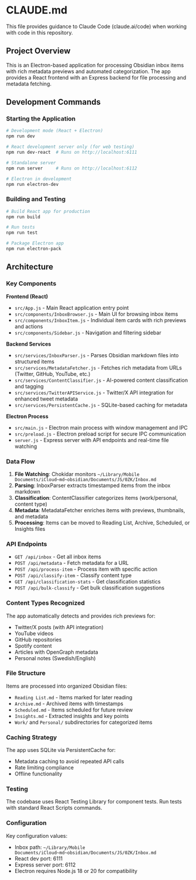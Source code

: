 # CLAUDE.md

This file provides guidance to Claude Code (claude.ai/code) when working with code in this repository.

## Project Overview

This is an Electron-based application for processing Obsidian inbox items with rich metadata previews and automated categorization. The app provides a React frontend with an Express backend for file processing and metadata fetching.

## Development Commands

### Starting the Application
```bash
# Development mode (React + Electron)
npm run dev

# React development server only (for web testing)
npm run dev-react  # Runs on http://localhost:6111

# Standalone server
npm run server     # Runs on http://localhost:6112

# Electron in development
npm run electron-dev
```

### Building and Testing
```bash
# Build React app for production
npm run build

# Run tests
npm run test

# Package Electron app
npm run electron-pack
```

## Architecture

### Key Components

**Frontend (React)**
- `src/App.js` - Main React application entry point
- `src/components/InboxBrowser.js` - Main UI for browsing inbox items
- `src/components/InboxItem.js` - Individual item cards with rich previews and actions
- `src/components/Sidebar.js` - Navigation and filtering sidebar

**Backend Services**
- `src/services/InboxParser.js` - Parses Obsidian markdown files into structured items
- `src/services/MetadataFetcher.js` - Fetches rich metadata from URLs (Twitter, GitHub, YouTube, etc.)
- `src/services/ContentClassifier.js` - AI-powered content classification and tagging
- `src/services/TwitterAPIService.js` - Twitter/X API integration for enhanced tweet metadata
- `src/services/PersistentCache.js` - SQLite-based caching for metadata

**Electron Process**
- `src/main.js` - Electron main process with window management and IPC
- `src/preload.js` - Electron preload script for secure IPC communication
- `server.js` - Express server with API endpoints and real-time file watching

### Data Flow

1. **File Watching**: Chokidar monitors `~/Library/Mobile Documents/iCloud~md~obsidian/Documents/JS/0ZK/Inbox.md`
2. **Parsing**: InboxParser extracts timestamped items from the inbox markdown
3. **Classification**: ContentClassifier categorizes items (work/personal, content type)
4. **Metadata**: MetadataFetcher enriches items with previews, thumbnails, and metadata
5. **Processing**: Items can be moved to Reading List, Archive, Scheduled, or Insights files

### API Endpoints

- `GET /api/inbox` - Get all inbox items
- `POST /api/metadata` - Fetch metadata for a URL
- `POST /api/process-item` - Process item with specific action
- `POST /api/classify-item` - Classify content type
- `GET /api/classification-stats` - Get classification statistics
- `POST /api/bulk-classify` - Get bulk classification suggestions

### Content Types Recognized

The app automatically detects and provides rich previews for:
- Twitter/X posts (with API integration)
- YouTube videos
- GitHub repositories  
- Spotify content
- Articles with OpenGraph metadata
- Personal notes (Swedish/English)

### File Structure

Items are processed into organized Obsidian files:
- `Reading List.md` - Items marked for later reading
- `Archive.md` - Archived items with timestamps
- `Scheduled.md` - Items scheduled for future review
- `Insights.md` - Extracted insights and key points
- `Work/` and `Personal/` subdirectories for categorized items

### Caching Strategy

The app uses SQLite via PersistentCache for:
- Metadata caching to avoid repeated API calls
- Rate limiting compliance
- Offline functionality

### Testing

The codebase uses React Testing Library for component tests. Run tests with standard React Scripts commands.

### Configuration

Key configuration values:
- Inbox path: `~/Library/Mobile Documents/iCloud~md~obsidian/Documents/JS/0ZK/Inbox.md`
- React dev port: 6111
- Express server port: 6112
- Electron requires Node.js 18 or 20 for compatibility